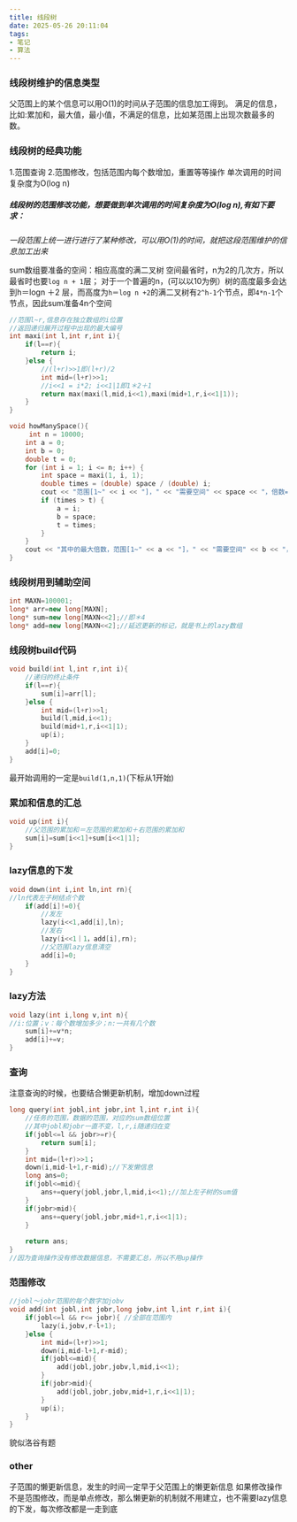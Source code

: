 ```yaml
---
title: 线段树
date: 2025-05-26 20:11:04
tags:
- 笔记
- 算法
---
```

### 线段树维护的信息类型
父范围上的某个信息可以用O(1)的时间从子范围的信息加工得到。
满足的信息，比如:累加和，最大值，最小值，不满足的信息，比如某范围上出现次数最多的数。

### 线段树的经典功能
1.范围查询
2.范围修改，包括范围内每个数增加，重置等等操作
单次调用的时间复杂度为O(log n)

##### 线段树的范围修改功能，想要做到单次调用的时间复杂度为O(log n),有如下要求：
_一段范围上统一进行进行了某种修改，可以用O(1)的时间，就把这段范围维护的信息加工出来_

sum数组要准备的空间：相应高度的满二叉树
 空间最省时，n为2的几次方，所以最省时也要`log n + 1`层；
 对于一个普遍的n，(可以以10为例）树的高度最多会达到h＝logn ＋2 层，而高度为`h＝log n +2`的满二叉树有`2^h-1`个节点，即`4*n-1`个节点，因此sum准备4n个空间
```cpp
//范围l~r,信息存在独立数组的i位置
//返回递归展开过程中出现的最大编号
int maxi(int l,int r,int i){
	if(l==r){
		return i;
	}else {
		//(l+r)>>1即(l+r)/2
		int mid=(l+r)>>1;
		//i<<1 = i*2; i<<1|1即1＊2＋1
		return max(maxi(l,mid,i<<1),maxi(mid+1,r,i<<1|1));
	}
}

void howManySpace(){
	 int n = 10000;
    int a = 0;
    int b = 0;
    double t = 0;
    for (int i = 1; i <= n; i++) {
        int space = maxi(1, i, 1);
        double times = (double) space / (double) i;
        cout << "范围[1~" << i << "]，" << "需要空间" << space << "，倍数=" << times << endl;
        if (times > t) {
            a = i;
            b = space;
            t = times;
        }
    }
    cout << "其中的最大倍数，范围[1~" << a << "]，" << "需要空间" << b << "，倍数=" << t << endl;
}
```

### 线段树用到辅助空间
```cpp
int MAXN=100001;
long* arr=new long[MAXN];
long* sum=new long[MAXN<<2];//即＊4
long* add=new long[MAXN<<2];//延迟更新的标记，就是书上的lazy数组
```


### 线段树build代码
```cpp
void build(int l,int r,int i){
	//递归的终止条件
	if(l==r){
		sum[i]=arr[l];
	}else {
		int mid=(l+r)>>l;
		build(l,mid,i<<1);
		build(mid+1,r,i<<1|1);
		up(i);
	}
	add[i]=0;
}
```
最开始调用的一定是`build(1,n,1)`(下标从1开始)

### 累加和信息的汇总
```cpp
void up(int i){
	//父范围的累加和＝左范围的累加和＋右范围的累加和
	sum[i]=sum[i<<1]+sum[i<<1|1];
}
```
### lazy信息的下发
```cpp
void down(int i,int ln,int rn){
//ln代表左子树结点个数
	if(add[i]!=0){
		//发左
		lazy(i<<1,add[i],ln);
		//发右
		lazy(i<<1｜1，add[i],rn);
		//父范围lazy信息清空
		add[i]=0;
	}
}
```

### lazy方法
```cpp
void lazy(int i,long v,int n){
//i:位置；v：每个数增加多少；n:一共有几个数
	sum[i]+=v*n;
	add[i]+=v;
}
```

### 查询
注意查询的时候，也要结合懒更新机制，增加down过程
```cpp
long query(int jobl,int jobr,int l,int r,int i){
	//任务的范围，数据的范围，对应的sum数组位置
	//其中jobl和jobr一直不变，l,r,i随递归在变
	if(jobl<=l && jobr>=r){
		return sum[i];
	}
	int mid=(l+r)>>1；
	down(i,mid-l+1,r-mid);//下发懒信息
	long ans=0;
	if(jobl<=mid){
		ans+=query(jobl,jobr,l,mid,i<<1);//加上左子树的sum值
	}
	if(jobr>mid){
		ans+=query(jobl,jobr,mid+1,r,i<<1|1);
	}
	
	return ans;
}
//因为查询操作没有修改数据信息，不需要汇总，所以不用up操作
```

### 范围修改
```cpp
//jobl～jobr范围的每个数字加jobv
void add(int jobl,int jobr,long jobv,int l,int r,int i){
	if(jobl<=l && r<= jobr){ //全部在范围内
		lazy(i,jobv,r-l+1);
	}else {
		int mid=(l+r)>>1;
		down(i,mid-l+1,r-mid);
		if(jobl<=mid){
			add(jobl,jobr,jobv,l,mid,i<<1);
		}
		if(jobr>mid){
			add(jobl,jobr,jobv,mid+1,r,i<<1|1);
		}
		up(i);
	}
}
```

貌似洛谷有题

### other
子范围的懒更新信息，发生的时间一定早于父范围上的懒更新信息
如果修改操作不是范围修改，而是单点修改，那么懒更新的机制就不用建立，也不需要lazy信息的下发，每次修改都是一走到底